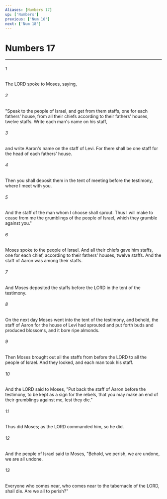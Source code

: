 ```yaml
---
Aliases: [Numbers 17]
up: ['Numbers']
previous: ['Num 16']
next: ['Num 18']
---
```

# Numbers 17
***



###### 1 
The LORD spoke to Moses, saying, 

###### 2 
"Speak to the people of Israel, and get from them staffs, one for each fathers' house, from all their chiefs according to their fathers' houses, twelve staffs. Write each man's name on his staff, 

###### 3 
and write Aaron's name on the staff of Levi. For there shall be one staff for the head of each fathers' house. 

###### 4 
Then you shall deposit them in the tent of meeting before the testimony, where I meet with you. 

###### 5 
And the staff of the man whom I choose shall sprout. Thus I will make to cease from me the grumblings of the people of Israel, which they grumble against you." 

###### 6 
Moses spoke to the people of Israel. And all their chiefs gave him staffs, one for each chief, according to their fathers' houses, twelve staffs. And the staff of Aaron was among their staffs. 

###### 7 
And Moses deposited the staffs before the LORD in the tent of the testimony. 

###### 8 
On the next day Moses went into the tent of the testimony, and behold, the staff of Aaron for the house of Levi had sprouted and put forth buds and produced blossoms, and it bore ripe almonds. 

###### 9 
Then Moses brought out all the staffs from before the LORD to all the people of Israel. And they looked, and each man took his staff. 

###### 10 
And the LORD said to Moses, "Put back the staff of Aaron before the testimony, to be kept as a sign for the rebels, that you may make an end of their grumblings against me, lest they die." 

###### 11 
Thus did Moses; as the LORD commanded him, so he did. 

###### 12 
And the people of Israel said to Moses, "Behold, we perish, we are undone, we are all undone. 

###### 13 
Everyone who comes near, who comes near to the tabernacle of the LORD, shall die. Are we all to perish?"

